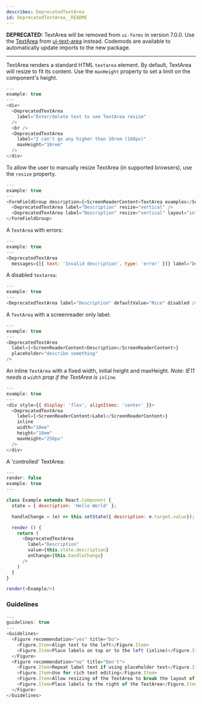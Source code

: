 ```yaml
---
describes: DeprecatedTextArea
id: DeprecatedTextArea__README
---
```

**DEPRECATED:** TextArea will be removed from `ui-forms` in version 7.0.0. Use the [TextArea](#TextArea) from [ui-text-area](#ui-text-area) instead. Codemods are available to automatically update imports to the new package.
***

TextArea renders a standard HTML `textarea` element. By default, TextArea will
resize to fit its content. Use the `maxHeight` property to set a limit on the
component's height.

```js
---
example: true
---
<div>
  <DeprecatedTextArea
    label="Enter/delete text to see TextArea resize"
  />
  <br />
  <DeprecatedTextArea
    label="I can't go any higher than 10rem (160px)"
    maxHeight="10rem"
  />
</div>
```

To allow the user to manually resize TextArea (in supported browsers), use the `resize` property.

```js
---
example: true
---
<FormFieldGroup description={<ScreenReaderContent>TextArea examples</ScreenReaderContent>}>
  <DeprecatedTextArea label="Description" resize="vertical" />
  <DeprecatedTextArea label="Description" resize="vertical" layout="inline" />
</FormFieldGroup>
```

A `TextArea` with errors:

```js
---
example: true
---
<DeprecatedTextArea
  messages={[{ text: 'Invalid description', type: 'error' }]} label="Description" />
```

A disabled `textarea`:

```js
---
example: true
---
<DeprecatedTextArea label="Description" defaultValue="Nice" disabled />
```

A `TextArea` with a screenreader only label:

```js
---
example: true
---
<DeprecatedTextArea
  label={<ScreenReaderContent>Description</ScreenReaderContent>}
  placeholder="describe something"
/>
```

An inline `TextArea` with a fixed width, initial height and maxHeight.
*Note: IE11 needs a `width` prop if the TextArea is `inline`.*

```js
---
example: true
---
<div style={{ display: 'flex', alignItems: 'center' }}>
  <DeprecatedTextArea
    label={<ScreenReaderContent>Label</ScreenReaderContent>}
    inline
    width="10em"
    height="10em"
    maxHeight="250px"
  />
</div>
```

A 'controlled' TextArea:

```js
---
render: false
example: true
---

class Example extends React.Component {
  state = { description: 'Hello World' };

  handleChange = (e) => this.setState({ description: e.target.value});

  render () {
    return (
      <DeprecatedTextArea
        label="Description"
        value={this.state.description}
        onChange={this.handleChange}
      />
    )
  }
}

render(<Example/>)
```
### Guidelines

```js
---
guidelines: true
---
<Guidelines>
  <Figure recommendation="yes" title="Do">
    <Figure.Item>Align text to the left</Figure.Item>
    <Figure.Item>Place labels on top or to the left (inline)</Figure.Item>
  </Figure>
  <Figure recommendation="no" title="Don't">
    <Figure.Item>Repeat label text if using placeholder text</Figure.Item>
    <Figure.Item>Use for rich text editing</Figure.Item>
    <Figure.Item>Allow resizing of the TextArea to break the layout of a page</Figure.Item>
    <Figure.Item>Place labels to the right of the TextArea</Figure.Item>
  </Figure>
</Guidelines>
```
